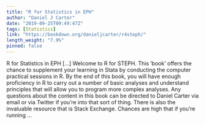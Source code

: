 ```yaml
---
title: "R for Statistics in EPH"
author: "Daniel J Carter"
date: "2019-09-25T09:49:47Z"
tags: [Statistics]
link: "https://bookdown.org/danieljcarter/r4steph/"
length_weight: "7.9%"
pinned: false
---
```


R for Statistics in EPH [...] Welcome to R for STEPH. This ‘book’ offers the chance to supplement your learning in Stata by conducting the computer practical sessions in R. By the end of this book, you will have enough proficiency in R to carry out a number of basic analyses and understand principles that will allow you to program more complex analyses. Any questions about the content in this book can be directed to Daniel Carter via email or via Twitter if you’re into that sort of thing. There is also the invaluable resource that is Stack Exchange. Chances are high that if you’re running ...
